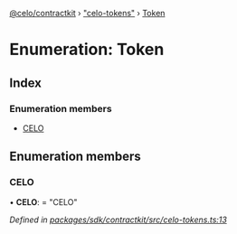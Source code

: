 [@celo/contractkit](../README.md) › ["celo-tokens"](../modules/_celo_tokens_.md) › [Token](_celo_tokens_.token.md)

# Enumeration: Token

## Index

### Enumeration members

* [CELO](_celo_tokens_.token.md#celo)

## Enumeration members

###  CELO

• **CELO**: = "CELO"

*Defined in [packages/sdk/contractkit/src/celo-tokens.ts:13](https://github.com/celo-org/celo-monorepo/blob/master/packages/sdk/contractkit/src/celo-tokens.ts#L13)*
